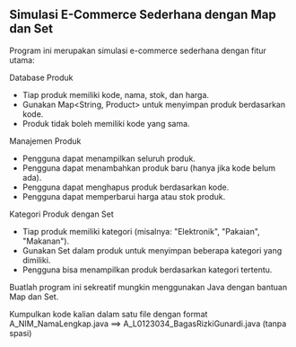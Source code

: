 ## Simulasi E-Commerce Sederhana dengan Map dan Set

Program ini merupakan simulasi e-commerce sederhana dengan fitur utama:

Database Produk
- Tiap produk memiliki kode, nama, stok, dan harga.
- Gunakan Map<String, Product> untuk menyimpan produk berdasarkan kode.
- Produk tidak boleh memiliki kode yang sama.

Manajemen Produk
- Pengguna dapat menampilkan seluruh produk.
- Pengguna dapat menambahkan produk baru (hanya jika kode belum ada).
- Pengguna dapat menghapus produk berdasarkan kode.
- Pengguna dapat memperbarui harga atau stok produk.

Kategori Produk dengan Set
- Tiap produk memiliki kategori (misalnya: "Elektronik", "Pakaian", "Makanan").
- Gunakan Set<String> dalam produk untuk menyimpan beberapa kategori yang dimiliki.
- Pengguna bisa menampilkan produk berdasarkan kategori tertentu.

Buatlah program ini sekreatif mungkin menggunakan Java dengan bantuan Map dan Set.

Kumpulkan kode kalian dalam satu file dengan format A_NIM_NamaLengkap.java ==> A_L0123034_BagasRizkiGunardi.java (tanpa spasi)

